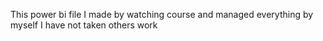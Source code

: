 This power bi file  I made by watching course and managed everything by myself I have not taken others work

